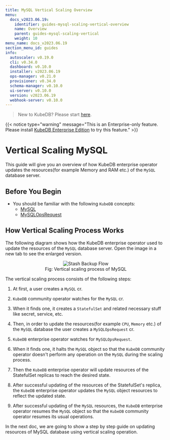 ```yaml
---
title: MySQL Vertical Scaling Overview
menu:
  docs_v2023.06.19:
    identifier: guides-mysql-scaling-vertical-overview
    name: Overview
    parent: guides-mysql-scaling-vertical
    weight: 10
menu_name: docs_v2023.06.19
section_menu_id: guides
info:
  autoscaler: v0.19.0
  cli: v0.34.0
  dashboard: v0.10.0
  installer: v2023.06.19
  ops-manager: v0.21.0
  provisioner: v0.34.0
  schema-manager: v0.10.0
  ui-server: v0.10.0
  version: v2023.06.19
  webhook-server: v0.10.0
---
```


> New to KubeDB? Please start [here](/docs/v2023.06.19/README).

{{< notice type="warning" message="This is an Enterprise-only feature. Please install [KubeDB Enterprise Edition](/docs/v2023.06.19/setup/install/enterprise) to try this feature." >}}

# Vertical Scaling MySQL

This guide will give you an overview of how KubeDB enterprise operator updates the resources(for example Memory and RAM etc.) of the `MySQL` database server.

## Before You Begin

- You should be familiar with the following `KubeDB` concepts:
  - [MySQL](/docs/v2023.06.19/guides/mysql/concepts/database/)
  - [MySQLOpsRequest](/docs/v2023.06.19/guides/mysql/concepts/opsrequest/)

## How Vertical Scaling Process Works

The following diagram shows how the KubeDB enterprise operator used to update the resources of the `MySQL` database server. Open the image in a new tab to see the enlarged version.

<figure align="center">
  <img alt="Stash Backup Flow" src="/docs/v2023.06.19/guides/mysql/scaling/vertical-scaling/overview/images/my-vertical_scaling.png">
<figcaption align="center">Fig: Vertical scaling process of MySQL</figcaption>
</figure>

The vertical scaling process consists of the following steps:

1. At first, a user creates a `MySQL` cr.

2. `KubeDB` community operator watches for the `MySQL` cr.

3. When it finds one, it creates a `StatefulSet` and related necessary stuff like secret, service, etc.

4. Then, in order to update the resources(for example `CPU`, `Memory` etc.) of the `MySQL` database the user creates a `MySQLOpsRequest` cr.

5. `KubeDB` enterprise operator watches for `MySQLOpsRequest`.

6. When it finds one, it halts the `MySQL` object so that the `KubeDB` community operator doesn't perform any operation on the `MySQL` during the scaling process.  

7. Then the `KubeDB` enterprise operator will update resources of the StatefulSet replicas to reach the desired state.

8. After successful updating of the resources of the StatefulSet's replica, the `KubeDB` enterprise operator updates the `MySQL` object resources to reflect the updated state.

9. After successful updating of the `MySQL` resources, the `KubeDB` enterprise operator resumes the `MySQL` object so that the `KubeDB` community operator resumes its usual operations.

In the next doc, we are going to show a step by step guide on updating resources of MySQL database using vertical scaling operation.